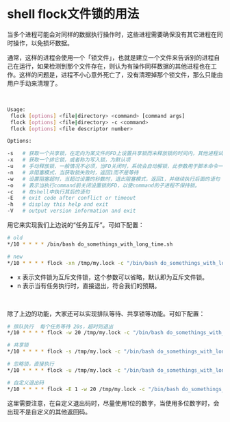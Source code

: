 # shell flock文件锁的用法

当多个进程可能会对同样的数据执行操作时，这些进程需要确保没有其它进程在同时操作，以免损坏数据。

通常，这样的进程会使用一个「锁文件」，也就是建立一个文件来告诉别的进程自己在运行，如果检测到那个文件存在，则认为有操作同样数据的其他进程也在工作。这样的问题是，进程不小心意外死亡了，没有清理掉那个锁文件，那么只能由用户手动来清理了。

‍

```bash
Usage:
 flock [options] <file|directory> <command> [command args]
 flock [options] <file|directory> -c <command>
 flock [options] <file descriptor number>

Options:

-s   # 获取一个共享锁，在定向为某文件的FD上设置共享锁而未释放锁的时间内，其他进程试图在定向为此文件的FD上设置独占锁的请求失败，而其他进程试图在定向为此文件的FD上设置共享锁的请求会成功。
-x   # 获取一个排它锁，或者称为写入锁，为默认项
-u   # 手动释放锁，一般情况不必须，当FD关闭时，系统会自动解锁，此参数用于脚本命令一部分需要异步执行，一部分可以同步执行的情况。
-n   # 非阻塞模式，当获取锁失败时，返回1而不是等待
-w   # 设置阻塞超时，当超过设置的秒数时，退出阻塞模式，返回1，并继续执行后面的语句
-o   # 表示当执行command前关闭设置锁的FD，以使command的子进程不保持锁。
-c   # 在shell中执行其后的语句
-E   # exit code after conflict or timeout
-h   # display this help and exit
-V   # output version information and exit
```

用它来实现我们上边说的“任务互斥”。可如下配置：

```bash
# old 
*/10 * * * * /bin/bash do_somethings_with_long_time.sh 

# new 
*/10 * * * * flock -xn /tmp/my.lock -c "/bin/bash do_somethings_with_long_time.sh "
```

* x 表示文件锁为互斥文件锁，这个参数可以省略，默认即为互斥文件锁。
* n 表示当有任务执行时，直接退出，符合我们的预期。

‍

除了上边的功能，大家还可以实现排队等待、共享锁等功能。可如下配置：

```bash
# 排队执行  每个任务等待 20s，超时则退出
*/10 * * * * flock -w 20 /tmp/my.lock -c "/bin/bash do_somethings_with_long_time.sh "

# 共享锁
*/10 * * * * flock -s /tmp/my.lock -c "/bin/bash do_somethings_with_long_time.sh "

# 忽略锁，直接执行
*/10 * * * * flock -u /tmp/my.lock -c "/bin/bash do_somethings_with_long_time.sh "

# 自定义退出码
*/10 * * * * flock -E 1 -w 20 /tmp/my.lock -c "/bin/bash do_somethings_with_long_time.sh "
```

这里需要注意，在自定义退出码时，尽量使用1位的数字，当使用多位数字时，会出现不是自定义的其他返回码。
